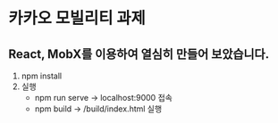 # 카카오 모빌리티 과제
## React, MobX를 이용하여 열심히 만들어 보았습니다.

1. npm install
2. 실행
    + npm run serve -> localhost:9000 접속
    + npm build -> /build/index.html 실행